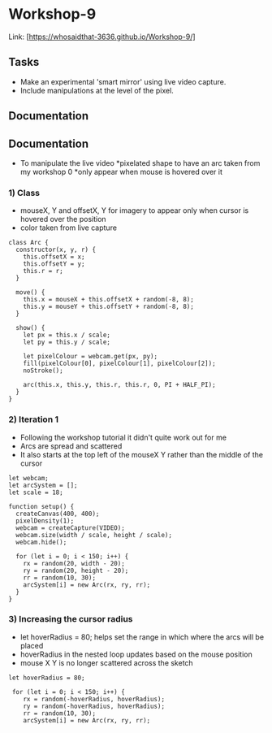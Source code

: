 # Workshop-9
Link: [https://whosaidthat-3636.github.io/Workshop-9/]

## Tasks
- Make an experimental 'smart mirror' using live video capture.
- Include manipulations at the level of the pixel.

## Documentation
## Documentation
- To manipulate the live video
  *pixelated shape to have an arc taken from my workshop 0
  *only appear when mouse is hovered over it
  
### 1) Class
- mouseX, Y and offsetX, Y for imagery to appear only when cursor is hovered over the position
- color taken from live capture
```
class Arc {
  constructor(x, y, r) {
    this.offsetX = x; 
    this.offsetY = y; 
    this.r = r;      
  }

  move() {
    this.x = mouseX + this.offsetX + random(-8, 8);
    this.y = mouseY + this.offsetY + random(-8, 8);
  }

  show() {
    let px = this.x / scale;
    let py = this.y / scale;

    let pixelColour = webcam.get(px, py);
    fill(pixelColour[0], pixelColour[1], pixelColour[2]);
    noStroke();

    arc(this.x, this.y, this.r, this.r, 0, PI + HALF_PI);
  }
}

```

### 2) Iteration 1
- Following the workshop tutorial it didn't quite work out for me 
- Arcs are spread and scattered
- It also starts at the top left of the mouseX Y rather than the middle of the cursor
```
let webcam;
let arcSystem = [];
let scale = 18;

function setup() {
  createCanvas(400, 400);
  pixelDensity(1);
  webcam = createCapture(VIDEO);
  webcam.size(width / scale, height / scale);
  webcam.hide();

  for (let i = 0; i < 150; i++) {
    rx = random(20, width - 20); 
    ry = random(20, height - 20);
    rr = random(10, 30); 
    arcSystem[i] = new Arc(rx, ry, rr);
  }
}
```

### 3) Increasing the cursor radius
- let hoverRadius = 80; helps set the range in which where the arcs will be placed
- hoverRadius in the nested loop updates based on the mouse position
- mouse X Y is no longer scattered across the sketch
```
let hoverRadius = 80;

 for (let i = 0; i < 150; i++) {
    rx = random(-hoverRadius, hoverRadius); 
    ry = random(-hoverRadius, hoverRadius);
    rr = random(10, 30); 
    arcSystem[i] = new Arc(rx, ry, rr);
```
